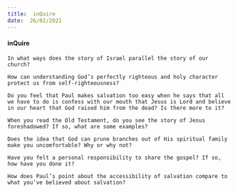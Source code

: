 ```yaml
---
title:  inQuire
date:  26/02/2021
---
```


#### inQuire

`In what ways does the story of Israel parallel the story of our church?`

`How can understanding God’s perfectly righteous and holy character protect us from self-righteousness?`

`Do you feel that Paul makes salvation too easy when he says that all we have to do is confess with our mouth that Jesus is Lord and believe in our heart that God raised him from the dead? Is there more to it?`

`When you read the Old Testament, do you see the story of Jesus foreshadowed? If so, what are some examples?`

`Does the idea that God can prune branches out of His spiritual family make you uncomfortable? Why or why not?`

`Have you felt a personal responsibility to share the gospel? If so, how have you done it?`

`How does Paul’s point about the accessibility of salvation compare to what you’ve believed about salvation?`